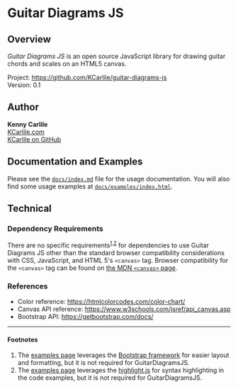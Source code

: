 # Guitar Diagrams JS

## Overview

_Guitar Diagrams JS_ is an open source JavaScript library for drawing guitar chords and scales on an HTML5 canvas.

Project: <https://github.com/KCarlile/guitar-diagrams-js>\
Version: 0.1

## Author

**Kenny Carlile**\
[KCarlile.com](https://www.kcarlile.com/)\
[KCarlile on GitHub](https://github.com/KCarlile)

## Documentation and Examples

Please see the [`docs/index.md`](docs/index.md) file for the usage documentation. You will also find some usage examples at [`docs/examples/index.html`](docs/examples/index.html).

## Technical

### Dependency Requirements

There are no specific requirements<sup>[1](#footnotes),[2](#footnotes)</sup> for dependencies to use Guitar Diagrams JS other than the standard browser compatibility considerations with CSS, JavaScript, and HTML 5's `<canvas>` tag. Browser compatibility for the `<canvas>` tag can be found on [the MDN `<canvas>` page](https://developer.mozilla.org/en-US/docs/Web/HTML/Element/canvas#browser_compatibility).

### References

- Color reference: <https://htmlcolorcodes.com/color-chart/>
- Canvas API reference: <https://www.w3schools.com/jsref/api_canvas.asp>
- Bootstrap API: <https://getbootstrap.com/docs/>

----

#### <a href="footnotes"></a>Footnotes

1. The [examples page](docs/examples/index.html) leverages the [Bootstrap framework](https://getbootstrap.com/) for easier layout and formatting, but it is not required for GuitarDiagramsJS.
1. The [examples page](docs/examples/index.html) leverages the [highlight.js](https://highlightjs.org/) for syntax highlighting in the code examples, but it is not required for GuitarDiagramsJS.
